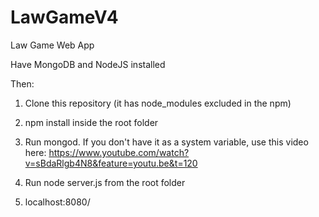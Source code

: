 # LawGameV4

Law Game Web App

Have MongoDB and NodeJS installed

Then:

1.  Clone this repository (it has node_modules excluded in the npm)

2.  npm install inside the root folder

3.  Run mongod. If you don't have it as a system variable, use this video here: https://www.youtube.com/watch?v=sBdaRlgb4N8&feature=youtu.be&t=120

4.  Run node server.js from the root folder

5.  localhost:8080/

